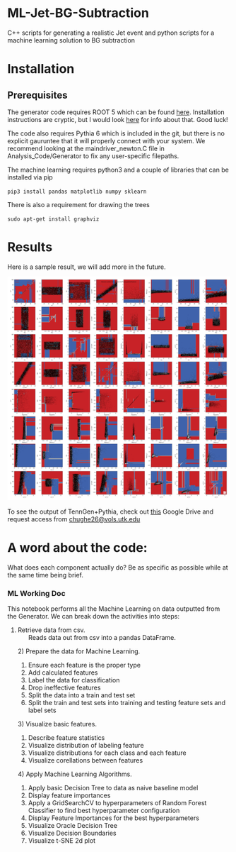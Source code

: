 # ML-Jet-BG-Subtraction
C++ scripts for generating a realistic Jet event and python scripts for a machine learning solution to BG subtraction

# Installation
## Prerequisites
The generator code requires ROOT 5 which can be found [here](https://root.cern.ch/releases). Installation instructions are cryptic, but I would look [here](https://root.cern.ch/building-root) for info about that. Good luck!

The code also requires Pythia 6 which is included in the git, but there is no explicit gauruntee that it will properly connect with your system. We recommend looking at the maindriver_newton.C file in Analysis_Code/Generator to fix any user-specific filepaths.

The machine learning requires python3 and a couple of libraries that can be installed via pip

`pip3 install pandas matplotlib numpy sklearn`

There is also a requirement for drawing the trees

`sudo apt-get install graphviz`

# Results
Here is a sample result, we will add more in the future.

![](./Analysis_Code/ML/DecBound.png)

To see the output of TennGen+Pythia, check out [this](https://drive.google.com/drive/folders/1n0zZEA8bxsG3f3RuCkfeOY0ayOyVr0RA?usp=sharing) Google Drive and request access from [chughe26@vols.utk.edu](chughe26@vols.utk.edu)


# A word about the code:

What does each component actually do? Be as specific as possible while at the same time being brief. 

### ML Working Doc

This notebook performs all the Machine Learning on data outputted from the Generator. We can break down the activities into steps:

<ol>
<li> Retrieve data from csv.
    <ol>
    Reads data out from csv into a pandas DataFrame.
    </ol>
    </li>
</ol>
<ol>
2) Prepare the data for Machine Learning.
<ol>
    <li> Ensure each feature is the proper type</li>
    <li> Add calculated features</li>
    <li> Label the data for classification</li>
    <li> Drop ineffective features</li>
    <li> Split the data into a train and test set</li>
    <li> Split the train and test sets into training and testing feature sets and label sets</li>
</ol>
</ol>

<ol>
3) Visualize basic features.
    <ol>
    <li> Describe feature statistics</li>
    <li> Visualize distribution of labeling feature</li>
    <li> Visualize distributions for each class and each feature</li>
    <li> Visualize corellations between features</li>
    </ol>
</ol>

<ol>
4) Apply Machine Learning Algorithms.
    <ol>
    <li> Apply basic Decision Tree to data as naive baseline model</li>
    <li> Display feature importances</li>
    <li> Apply a GridSearchCV to hyperparameters of Random Forest Classifier to find best hyperparameter configuration</li>
    <li> Display Feature Importances for the best hyperparameters</li>
    <li> Visualize Oracle Decision Tree</li>
    <li> Visualize Decision Boundaries</li>
    <li> Visualize t-SNE 2d plot</li>
    </ol>
</ol>
